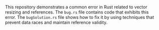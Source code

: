 This repository demonstrates a common error in Rust related to vector resizing and references.  The `bug.rs` file contains code that exhibits this error. The `bugSolution.rs` file shows how to fix it by using techniques that prevent data races and maintain reference validity.